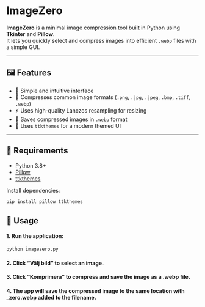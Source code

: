 <h1>
  ImageZero
</h1>

**ImageZero** is a minimal image compression tool built in Python using **Tkinter** and **Pillow**.  
It lets you quickly select and compress images into efficient `.webp` files with a simple GUI.

---

## 🖼️ Features

- 🧠 Simple and intuitive interface
- 💾 Compresses common image formats (`.png`, `.jpg`, `.jpeg`, `.bmp`, `.tiff`, `.webp`)
- ⚡ Uses high-quality Lanczos resampling for resizing
- 📁 Saves compressed images in `.webp` format
- 🎨 Uses `ttkthemes` for a modern themed UI

---

## 🧰 Requirements

- Python 3.8+
- [Pillow](https://pypi.org/project/Pillow/)
- [ttkthemes](https://pypi.org/project/ttkthemes/)

Install dependencies:

```bash
pip install pillow ttkthemes
```

## 🚀 Usage
#### 1. Run the application:
```bash
python imagezero.py
```
#### 2. Click “Välj bild” to select an image.
#### 3. Click “Komprimera” to compress and save the image as a .webp file.
#### 4. The app will save the compressed image to the same location with _zero.webp added to the filename.
